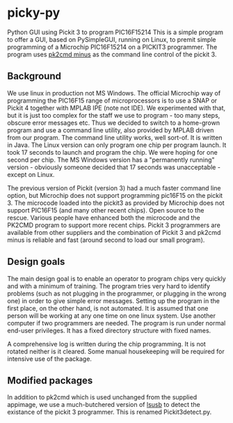 # picky-py
 Python GUI using Pickit 3 to program PIC16F15214
 This is a simple program to offer a GUI, based on PySimpleGUI, running on Linux, to premit simple programming of a Microchip PIC16F15214 on a PICKIT3 programmer.
 The program uses [pk2cmd minus](http://kair.us/projects/pickitminus/) as the command line control of the pickit 3.
 
 ## Background
 
 We use linux in production not MS Windows. The official Microchip way of programming the PIC16F15 range of microprocessors is to use a SNAP or Pickit 4 together with MPLAB IPE (note not IDE). We experimented with that, but it is just too complex for the staff we use to program - too many steps, obscure error messages etc. Thus we decided to switch to a home-grown program and use a command line utility, also provided by MPLAB driven from our program. The command line utility works, well sort-of. It is written in Java. The Linux version can only program one chip per program launch. It took 17 seconds to launch and program the chip. We were hoping for one second per chip.  The MS Windows version has a "permanently running" version - obviously someone decided that 17 seconds was unacceptable - except on Linux.

 The previous version of Pickit (version 3) had a much faster command line option, but Microchip does not support programming pic16F15 on the pickit 3. The microcode loaded into the pickit3 as provided by Microchip does not support PIC16F15 (and many other recent chips). Open source to the rescue. Various people have enhanced both the microcode and the PK2CMD program to support more recent chips. Pickit 3 programmers are available from other suppliers and the combination of Pickit 3 and pk2cmd minus is reliable and fast (around  second to load our small program).
 
## Design goals

The main design goal is to enable an operator to program chips very quickly and with a minimum of training. The program tries very hard to identify problems (such as not plugging in the programmer, or plugging in the wrong one) in order to give simple error messages. Setting up the program in the first place, on the other hand, is not automated. It is assumed that one person will be working at any one time on one linux system. Use another computer if two programmers are needed. The program is run under normal end-user privileges. It has a fixed directory structure with fixed names.

A comprehensive log is written during the chip programming. It is not rotated neither is it cleared. Some manual housekeeping will be required for intensive use of the package.
 
## Modified packages

 In addition to pk2cmd which is used unchanged from the supplied appimage, we use a much-butchered version of [lsusb](https://github.com/gregkh/usbutils/blob/master/lsusb.py.in) to detect the existance of the pickit 3 programmer. This is renamed Pickit3detect.py.
